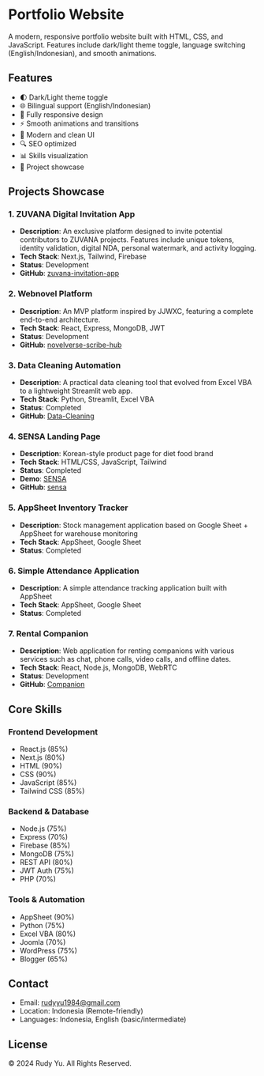 # Portfolio Website

A modern, responsive portfolio website built with HTML, CSS, and JavaScript. Features include dark/light theme toggle, language switching (English/Indonesian), and smooth animations.

## Features

- 🌓 Dark/Light theme toggle
- 🌐 Bilingual support (English/Indonesian)
- 📱 Fully responsive design
- ⚡ Smooth animations and transitions
- 🎨 Modern and clean UI
- 🔍 SEO optimized
- 📊 Skills visualization
- 🚀 Project showcase

## Projects Showcase

### 1. ZUVANA Digital Invitation App
- **Description**: An exclusive platform designed to invite potential contributors to ZUVANA projects. Features include unique tokens, identity validation, digital NDA, personal watermark, and activity logging.
- **Tech Stack**: Next.js, Tailwind, Firebase
- **Status**: Development
- **GitHub**: [zuvana-invitation-app](https://github.com/Rudy-Yu/zuvana-invitation-app.git)

### 2. Webnovel Platform
- **Description**: An MVP platform inspired by JJWXC, featuring a complete end-to-end architecture.
- **Tech Stack**: React, Express, MongoDB, JWT
- **Status**: Development
- **GitHub**: [novelverse-scribe-hub](https://github.com/Rudy-Yu/novelverse-scribe-hub.git)

### 3. Data Cleaning Automation
- **Description**: A practical data cleaning tool that evolved from Excel VBA to a lightweight Streamlit web app.
- **Tech Stack**: Python, Streamlit, Excel VBA
- **Status**: Completed
- **GitHub**: [Data-Cleaning](https://github.com/Rudy-Yu/Data-Cleaning.git)

### 4. SENSA Landing Page
- **Description**: Korean-style product page for diet food brand
- **Tech Stack**: HTML/CSS, JavaScript, Tailwind
- **Status**: Completed
- **Demo**: [SENSA](https://rudy-yu.github.io/sensa/)
- **GitHub**: [sensa](https://github.com/Rudy-Yu/sensa.git)

### 5. AppSheet Inventory Tracker
- **Description**: Stock management application based on Google Sheet + AppSheet for warehouse monitoring
- **Tech Stack**: AppSheet, Google Sheet
- **Status**: Completed

### 6. Simple Attendance Application
- **Description**: A simple attendance tracking application built with AppSheet
- **Tech Stack**: AppSheet, Google Sheet
- **Status**: Completed

### 7. Rental Companion
- **Description**: Web application for renting companions with various services such as chat, phone calls, video calls, and offline dates.
- **Tech Stack**: React, Node.js, MongoDB, WebRTC
- **Status**: Development
- **GitHub**: [Companion](https://github.com/Rudy-Yu/Companion.git)

## Core Skills

### Frontend Development
- React.js (85%)
- Next.js (80%)
- HTML (90%)
- CSS (90%)
- JavaScript (85%)
- Tailwind CSS (85%)

### Backend & Database
- Node.js (75%)
- Express (70%)
- Firebase (85%)
- MongoDB (75%)
- REST API (80%)
- JWT Auth (75%)
- PHP (70%)

### Tools & Automation
- AppSheet (90%)
- Python (75%)
- Excel VBA (80%)
- Joomla (70%)
- WordPress (75%)
- Blogger (65%)

## Contact

- Email: rudyyu1984@gmail.com
- Location: Indonesia (Remote-friendly)
- Languages: Indonesia, English (basic/intermediate)

## License

© 2024 Rudy Yu. All Rights Reserved. 